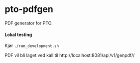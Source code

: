 # pto-pdfgen

PDF generator for PTO.

#### Lokal testing
Kjør `./run_development.sh`

PDF vil bli laget ved kall til http://localhost:8081/api/v1/genpdf/<application>/<template>
Innholdet hentes fra `/data/<application>/<template>.json`. I prod så POSTes JSON til endepunktet istedenfor

Testing av vedtak 14a: http://localhost:8081/api/v1/genpdf/vedtak14a/vedtak14a


Testdata for `/templates/<application>/<template>` settes i `/data/<application>/<template>.json` 
